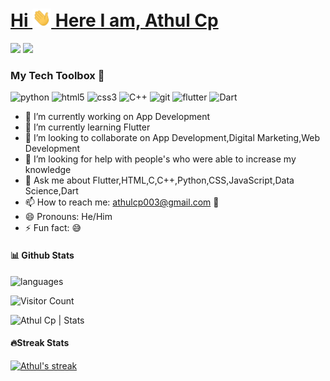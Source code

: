 

# [Hi <img src="https://raw.githubusercontent.com/ABSphreak/ABSphreak/master/gifs/Hi.gif" width="30px"> Here I am, Athul Cp](https://athul-cp.github.io/)
[<img height="30" src="https://img.shields.io/badge/twitter-%231DA1F2.svg?&style=for-the-badge&logo=twitter&logoColor=white" />][twitter]
[<img height="30" src="https://img.shields.io/badge/linkedin-blue.svg?&style=for-the-badge&logo=linkedin&logoColor=white" />][LinkedIn]
<!-- [<img height="30" src="https://img.shields.io/badge/twitter-%231DA1F2.svg?&style=for-the-badge&logo=twitter&logoColor=white" />][twitter] 
[<img height="30" src="https://img.shields.io/badge/linkedin-blue.svg?&style=for-the-badge&logo=linkedin&logoColor=white" />][LinkedIn]
 -->
### My Tech Toolbox 🧰

<p align="left">
<img src="https://cdn3.iconfinder.com/data/icons/logos-and-brands-adobe/512/267_Python-512.png" alt="python" width="40" height="40"/> 
<img src="https://upload.wikimedia.org/wikipedia/commons/thumb/6/61/HTML5_logo_and_wordmark.svg/512px-HTML5_logo_and_wordmark.svg.png" alt="html5" height="40"/> 
<img src="https://upload.wikimedia.org/wikipedia/commons/thumb/d/d5/CSS3_logo_and_wordmark.svg/1200px-CSS3_logo_and_wordmark.svg.png" alt="css3" height="40"/> 
<img src="https://i.pinimg.com/originals/99/f8/87/99f887833c475448723d3c9ac16c179b.png" alt="C++" width="40" height="40"/> 
<img src="https://www.vectorlogo.zone/logos/git-scm/git-scm-icon.svg" alt="git" width="40" height="40"/> 
 <img src="https://www.google.com/search?q=flutter+logo&tbm=isch&ved=2ahUKEwjnhobxxIPxAhWmgEsFHQF9DnUQ2-cCegQIABAA&oq=flutter+logo&gs_lcp=CgNpbWcQAzIECCMQJzICCAAyAggAMgIIADICCAAyAggAMgIIADICCAAyAggAMgIIADoECAAQQzoHCAAQsQMQQ1CR9wFYzYICYIuJAmgAcAB4AIABmAGIAagFkgEDMC41mAEAoAEBqgELZ3dzLXdpei1pbWfAAQE&sclient=img&ei=nAa9YOfIHqaBrtoPgfq5qAc&bih=754&biw=1536&rlz=1C1CHBF_enIN925IN925#imgrc=KaCQLpqza_ZJyM" alt="flutter" width="40" height="40"/>
 <img src="https://www.google.com/search?q=dart+logo&rlz=1C1CHBF_enIN925IN925&sxsrf=ALeKk02j-6hgTP0HFyoBt4obnX-64qIxLQ:1623000957562&tbm=isch&source=iu&ictx=1&fir=Pi0J6YlFBBi7mM%252C_DaEtX7OLospxM%252C_&vet=1&usg=AI4_-kSPoVrVDrMfG3dZNeSKIqfE8Yfbmw&sa=X&ved=2ahUKEwiila7cxYPxAhVDcCsKHWhuBW0Q9QF6BAgSEAE#imgrc=Pi0J6YlFBBi7mM" alt="Dart" width="40" height="40"/>
<!--<img src="https://i.pinimg.com/originals/50/f1/58/50f1582a95bdac10f1c3fa295c8b947b.png" alt="mysql" width="40" height="40"/>
<img src="https://upload.wikimedia.org/wikipedia/commons/2/29/Postgresql_elephant.svg" alt="PostGreSQL" width="40" height="40"/> -->
</p>


- 🔭 I’m currently working on App Development
- 🌱 I’m currently learning Flutter
- 👯 I’m looking to collaborate on App Development,Digital Marketing,Web Development
- 🤔 I’m looking for help with people's who were able to increase my knowledge
- 💬 Ask me about Flutter,HTML,C,C++,Python,CSS,JavaScript,Data Science,Dart
- 📫 How to reach me: athulcp003@gmail.com 📧
- 😄 Pronouns: He/Him
- ⚡ Fun fact: 😅



<h4>📊 Github Stats</h4>

<img src="https://github-readme-stats.vercel.app/api/top-langs/?username=athul-cp&layout=compact&theme=tokyonight" alt="languages" height="165">

![Visitor Count](https://profile-counter.glitch.me/{athul-cp}/count.svg)

<p align="left"> <img src="https://github-readme-stats.vercel.app/api?username=athul-cp&show_icons=true&theme=gotham" alt="Athul Cp | Stats" />

<h4>🔥Streak Stats</h4>

<!-- GitHub Readme Streak Stats - https://github.com/DenverCoder1/github-readme-streak-stats -->
<p align="left">
  <a href="https://github.com/athul-cp/github-readme-streak-stats">
    <img title="🔥 Get streak stats for your profile at git.io/streak-stats" alt="Athul's streak" src="https://github-readme-streak-stats.herokuapp.com/?user=athul-cp&theme=monokai-metallian&hide_border=true"/>
  </a>
<!--   <p align="center">🔥 Get streak stats for your profile at <a href="https://git.io/streak-stats">git.io/streak-stats</a></p> -->
</p>
 
[twitter]: https://twitter.com/athulcp_
[linkedin]: https://www.linkedin.com/in/athulcp/


